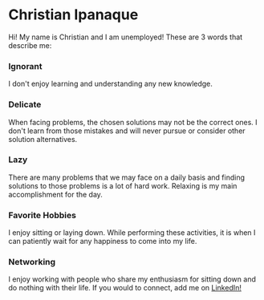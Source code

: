 # Christian Ipanaque

Hi! My name is Christian and I am unemployed! These are 3 words that describe me:

### Ignorant

I don't enjoy learning and understanding any new knowledge.

### Delicate

When facing problems, the chosen solutions may not be the correct ones. I don't learn from those mistakes and will never pursue or consider other solution alternatives.

### Lazy

There are many problems that we may face on a daily basis and finding solutions to those problems is a lot of hard work. Relaxing is my main accomplishment for the day.

### Favorite Hobbies

I enjoy sitting or laying down. While performing these activities, it is when I can patiently wait for any happiness to come into my life.

### Networking

I enjoy working with people who share my enthusiasm for sitting down and do nothing with their life. If you would to connect, add me on [LinkedIn!](https://www.linkedin.com/in/chrisipanaque/ "LinkedIn.com/in/ChrisIpanaque")
